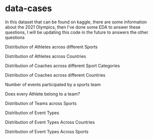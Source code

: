 # data-cases
In this dataset that can be found on kaggle, there are some information about the 2021 Olympics, then I've done some EDA to answer these questions, I will be updating
this code in the future to answers the other questions 

Distribution of Athletes across different Sports

Distribution of Athletes across Countries

Distribution of Coaches across different Sport Categories

Distribution of Coaches across different Countries

Number of events participated by a sports team

Does every Athlete belong to a team?

Distribution of Teams across Sports

Distribution of Event Types

Distribution of Event Types Across Countries

Distribution of Event Types Across Sports
